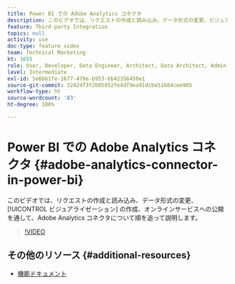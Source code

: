 ```yaml
---
title: Power BI での Adobe Analytics コネクタ
description: このビデオでは、リクエストの作成と読み込み、データ形式の変更、ビジュアライゼーションの作成、オンラインサービスへの公開を通して、Adobe Analytics コネクタについて順を追って説明します。
feature: Third-party Integration
topics: null
activity: use
doc-type: feature video
team: Technical Marketing
kt: 1655
role: User, Developer, Data Engineer, Architect, Data Architect, Admin, Leader
level: Intermediate
exl-id: 5e6bb1fe-1677-479e-b953-6b42356450e1
source-git-commit: 32424f3f2b05952fe4df9ea91dcbe51684cee905
workflow-type: ht
source-wordcount: '83'
ht-degree: 100%

---
```


# Power BI での Adobe Analytics コネクタ {#adobe-analytics-connector-in-power-bi}

このビデオでは、リクエストの作成と読み込み、データ形式の変更、 [!UICONTROL ビジュアライゼーション] の作成、オンラインサービスへの公開を通して、Adobe Analytics コネクタについて順を追って説明します。

>[!VIDEO](https://video.tv.adobe.com/v/23130/?quality=12)

## その他のリソース {#additional-resources}

* [機能ドキュメント](https://docs.microsoft.com/ja-JP/power-bi/desktop-connect-adobe-analytics)

